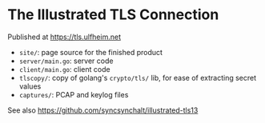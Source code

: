 # The Illustrated TLS Connection

Published at https://tls.ulfheim.net

- `site/`: page source for the finished product
- `server/main.go`: server code
- `client/main.go`: client code
- `tlscopy/`: copy of golang's `crypto/tls/` lib, for ease of extracting secret values
- `captures/`: PCAP and keylog files

See also https://github.com/syncsynchalt/illustrated-tls13
